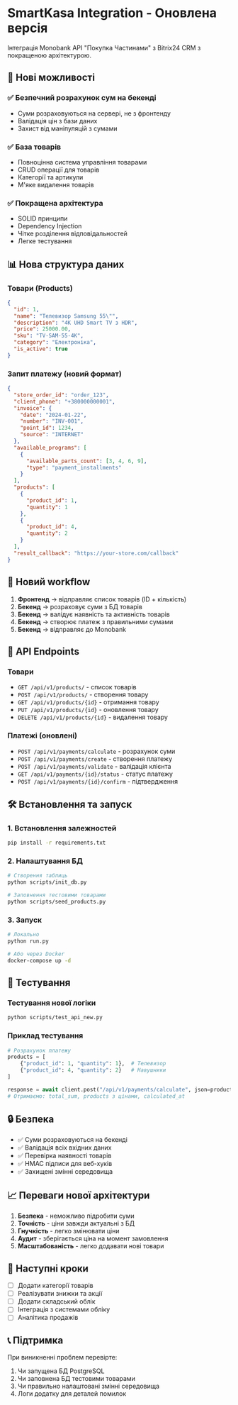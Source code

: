 # SmartKasa Integration - Оновлена версія

Інтеграція Monobank API "Покупка Частинами" з Bitrix24 CRM з покращеною архітектурою.

## 🚀 Нові можливості

### ✅ **Безпечний розрахунок сум на бекенді**
- Суми розраховуються на сервері, не з фронтенду
- Валідація цін з бази даних
- Захист від маніпуляцій з сумами

### ✅ **База товарів**
- Повноцінна система управління товарами
- CRUD операції для товарів
- Категорії та артикули
- М'яке видалення товарів

### ✅ **Покращена архітектура**
- SOLID принципи
- Dependency Injection
- Чітке розділення відповідальностей
- Легке тестування

## 📊 Нова структура даних

### Товари (Products)
```json
{
  "id": 1,
  "name": "Телевизор Samsung 55\"",
  "description": "4K UHD Smart TV з HDR",
  "price": 25000.00,
  "sku": "TV-SAM-55-4K",
  "category": "Електроніка",
  "is_active": true
}
```

### Запит платежу (новий формат)
```json
{
  "store_order_id": "order_123",
  "client_phone": "+380000000001",
  "invoice": {
    "date": "2024-01-22",
    "number": "INV-001",
    "point_id": 1234,
    "source": "INTERNET"
  },
  "available_programs": [
    {
      "available_parts_count": [3, 4, 6, 9],
      "type": "payment_installments"
    }
  ],
  "products": [
    {
      "product_id": 1,
      "quantity": 1
    },
    {
      "product_id": 4,
      "quantity": 2
    }
  ],
  "result_callback": "https://your-store.com/callback"
}
```

## 🔄 Новий workflow

1. **Фронтенд** → відправляє список товарів (ID + кількість)
2. **Бекенд** → розраховує суми з БД товарів
3. **Бекенд** → валідує наявність та активність товарів
4. **Бекенд** → створює платеж з правильними сумами
5. **Бекенд** → відправляє до Monobank

## 📡 API Endpoints

### Товари
- `GET /api/v1/products/` - список товарів
- `POST /api/v1/products/` - створення товару
- `GET /api/v1/products/{id}` - отримання товару
- `PUT /api/v1/products/{id}` - оновлення товару
- `DELETE /api/v1/products/{id}` - видалення товару

### Платежі (оновлені)
- `POST /api/v1/payments/calculate` - розрахунок суми
- `POST /api/v1/payments/create` - створення платежу
- `POST /api/v1/payments/validate` - валідація клієнта
- `GET /api/v1/payments/{id}/status` - статус платежу
- `POST /api/v1/payments/{id}/confirm` - підтвердження

## 🛠 Встановлення та запуск

### 1. Встановлення залежностей
```bash
pip install -r requirements.txt
```

### 2. Налаштування БД
```bash
# Створення таблиць
python scripts/init_db.py

# Заповнення тестовими товарами
python scripts/seed_products.py
```

### 3. Запуск
```bash
# Локально
python run.py

# Або через Docker
docker-compose up -d
```

## 🧪 Тестування

### Тестування нової логіки
```bash
python scripts/test_api_new.py
```

### Приклад тестування
```python
# Розрахунок платежу
products = [
    {"product_id": 1, "quantity": 1},  # Телевизор
    {"product_id": 4, "quantity": 2}   # Навушники
]

response = await client.post("/api/v1/payments/calculate", json=products)
# Отримаємо: total_sum, products з цінами, calculated_at
```

## 🔒 Безпека

- ✅ Суми розраховуються на бекенді
- ✅ Валідація всіх вхідних даних
- ✅ Перевірка наявності товарів
- ✅ HMAC підписи для веб-хуків
- ✅ Захищені змінні середовища

## 📈 Переваги нової архітектури

1. **Безпека** - неможливо підробити суми
2. **Точність** - ціни завжди актуальні з БД
3. **Гнучкість** - легко змінювати ціни
4. **Аудит** - зберігається ціна на момент замовлення
5. **Масштабованість** - легко додавати нові товари

## 🎯 Наступні кроки

- [ ] Додати категорії товарів
- [ ] Реалізувати знижки та акції
- [ ] Додати складський облік
- [ ] Інтеграція з системами обліку
- [ ] Аналітика продажів

## 📞 Підтримка

При виникненні проблем перевірте:
1. Чи запущена БД PostgreSQL
2. Чи заповнена БД тестовими товарами
3. Чи правильно налаштовані змінні середовища
4. Логи додатку для деталей помилок
